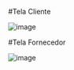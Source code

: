 #Tela Cliente

![image](https://user-images.githubusercontent.com/58054086/111082517-80507380-84e7-11eb-924e-cb0d49e2e81f.png)

#Tela Fornecedor

![image](https://user-images.githubusercontent.com/58054086/111082542-9c541500-84e7-11eb-830b-89ca56fef3c1.png)

